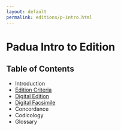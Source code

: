 ```yaml
---
layout: default
permalink: editions/p-intro.html
---
```


# Padua Intro to Edition

## Table of Contents

* Introduction
* [Edition Criteria]({{site.baseurl}}/praxis/p-praxis.html)
* [Digital Edition]({{site.baseurl}}/editions/p-edition.html)
* [Digital Facsimile]({{site.baseurl}}/editions/facsimiles/p-facsimile.html)
* Concordance
* Codicology
* Glossary
